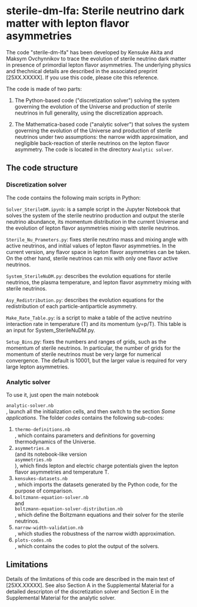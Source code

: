 # sterile-dm-lfa: Sterile neutrino dark matter with lepton flavor asymmetries

The code "sterile-dm-lfa" has been developed by Kensuke Akita and Maksym Ovchynnikov to trace the evolution of sterile neutrino dark matter in presence of primordial lepton flavor asymmetries. The underlying physics and thechnical details are described in the associated preprint [25XX.XXXXX]. If you use this code, please cite this reference.

The code is made of two parts:

1. The Python-based code ("discretization solver") solving the system governing the evolution of the Universe and production of sterile neutrinos in full generality, using the discretization approach. 

2. The Mathematica-based code ("analytic solver") that solves the system governing the evolution of the Universe and production of sterile neutrinos under two assumptions: the narrow width approximation, and negligible back-reaction of sterile neutrinos on the lepton flavor asymmetry. The code is located in the directory `Analytic solver`. 

## The code structure

### Discretization solver

The code contains the following main scripts in Python:

`Solver_SterileDM.ipynb`: is a sample script in the Jupyter Notebook that solves the system of the sterile neutrino production and output the sterile neutrino abundance, its momentum distribution in the current Universe and the evolution of lepton flavor asymmetries mixing with sterile neutrinos.

`Sterile_Nu_Prameters.py`: fixes sterile neutrino mass and mixing angle with active neutrinos, and initial values of lepton flavor asymmetries. In the current version, any flavor space in lepton flavor asymmetries can be taken. On the other hand, sterile neutrinos can mix with only one flavor active neutrinos. 

`System_SterileNuDM.py`: describes the evolution equations for sterile neutrinos, the plasma temperature, and lepton flavor asymmetry mixing with sterile neutrinos.

`Asy_Redistribution.py`: describes the evolution equations for the redistribution of each particle-antiparticle asymmetry.

`Make_Rate_Table.py`: is a script to make a table of the active neutrino interaction rate in temperature (T) and its momentum (y=p/T). This table is an input for System_SterileNuDM.py.

`Setup_Bins`.py: fixes the numbers and ranges of grids, such as the momentum of sterile neutrinos. In particular, the number of grids for the momentum of sterile neutrinos must be very large for numerical convergence. The default is 10001, but the larger value is required for very large lepton asymmetries.  

### Analytic solver

To use it, just open the main notebook <dt><code>analytic-solver.nb</code></dt>, launch all the initialization cells, and then switch to the section *Some applications*. The folder *codes* contains the following sub-codes:

1. <dt><code>thermo-definitions.nb</code></dt>, which contains parameters and definitions for governing thermodynamics of the Universe.

2. <dt><code>asymmetries.m</code></dt> (and its notebook-like version <dt><code>asymmetries.nb</code></dt>), which finds lepton and electric charge potentials given the lepton flavor asymmetries and temperature T.

3. <dt><code>kensukes-datasets.nb</code></dt>, which imports the datasets generated by the Python code, for the purpose of comparison.

4. <dt><code>boltzmann-equation-solver.nb</code></dt> and <dt><code>boltzmann-equation-solver-distribution.nb</code></dt>, which define the Boltzmann equations and their solver for the sterile neutrinos. 

5. <dt><code>narrow-width-validation.nb</code></dt>, which studies the robustness of the narrow width approximation.

6. <dt><code>plots-codes.nb</code></dt>, which contains the codes to plot the output of the solvers.


## Limitations

Details of the limitations of this code are described in the main text of [25XX.XXXXX]. See also Section A in the Supplemental Material for a detailed descripton of the discretization solver and Section E in the Supplemental Material for the analytic solver.

